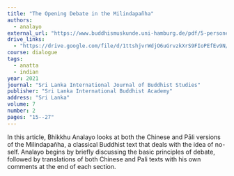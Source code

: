```yaml
---
title: "The Opening Debate in the Milindapañha"
authors:
  - analayo
external_url: "https://www.buddhismuskunde.uni-hamburg.de/pdf/5-personen/analayo/openingdebate.pdf"
drive_links:
  - "https://drive.google.com/file/d/1ttshjvrWdjO6uGrvzkXrS9FIoPEfEv9N/view?usp=sharing"
course: dialogue
tags:
  - anatta
  - indian
year: 2021
journal: "Sri Lanka International Journal of Buddhist Studies"
publisher: "Sri Lanka International Buddhist Academy" 
address: "Sri Lanka"
volume: 7
number: 2
pages: "15--27"
---
```


In this article, Bhikkhu Analayo looks at both the Chinese and Pāli versions of the Milindapañha, a classical Buddhist text that deals with the idea of no-self. Analayo begins by briefly discussing the basic principles of debate, followed by translations of both Chinese and Pali texts with his own comments at the end of each section.

